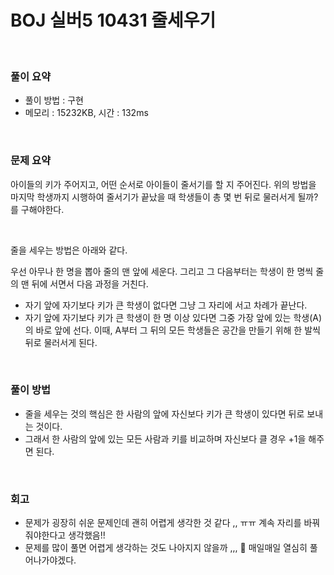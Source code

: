 # BOJ 실버5 10431 줄세우기

<br>

### 풀이 요약

- 풀이 방법 : 구현
- 메모리 : 15232KB, 시간 : 132ms

<br>

### 문제 요약

아이들의 키가 주어지고, 어떤 순서로 아이들이 줄서기를 할 지 주어진다. 
위의 방법을 마지막 학생까지 시행하여 줄서기가 끝났을 때 학생들이 총 몇 번 뒤로 물러서게 될까? 를 구해야한다.

<br>

줄을 세우는 방법은 아래와 같다. 

우선 아무나 한 명을 뽑아 줄의 맨 앞에 세운다. 그리고 그 다음부터는 학생이 한 명씩 줄의 맨 뒤에 서면서 다음 과정을 거친다.

- 자기 앞에 자기보다 키가 큰 학생이 없다면 그냥 그 자리에 서고 차례가 끝난다.
- 자기 앞에 자기보다 키가 큰 학생이 한 명 이상 있다면 그중 가장 앞에 있는 학생(A)의 바로 앞에 선다. 이때, A부터 그 뒤의 모든 학생들은 공간을 만들기 위해 한 발씩 뒤로 물러서게 된다.

<br>

### 풀이 방법

- 줄을 세우는 것의 핵심은 한 사람의 앞에 자신보다 키가 큰 학생이 있다면 뒤로 보내는 것이다.
- 그래서 한 사람의 앞에 있는 모든 사람과 키를 비교하며 자신보다 클 경우 +1을 해주면 된다.

<br>

### 회고

- 문제가 굉장히 쉬운 문제인데 괜히 어렵게 생각한 것 같다 ,, ㅠㅠ 계속 자리를 바꿔줘야한다고 생각했음!!
- 문제를 많이 풀면 어렵게 생각하는 것도 나아지지 않을까 ,,, 🤔 매일매일 열심히 풀어나가야겠다.
